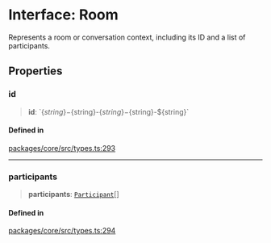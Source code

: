 # Interface: Room

Represents a room or conversation context, including its ID and a list of participants.

## Properties

### id

> **id**: \`$\{string\}-$\{string\}-$\{string\}-$\{string\}-$\{string\}\`

#### Defined in

[packages/core/src/types.ts:293](https://github.com/ai16z/eliza/blob/main/packages/core/src/types.ts#L293)

---

### participants

> **participants**: [`Participant`](Participant.md)[]

#### Defined in

[packages/core/src/types.ts:294](https://github.com/ai16z/eliza/blob/main/packages/core/src/types.ts#L294)
